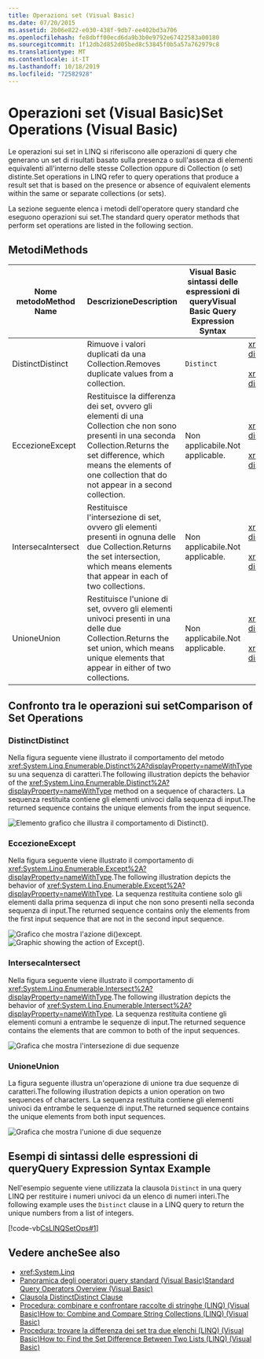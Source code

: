 ```yaml
---
title: Operazioni set (Visual Basic)
ms.date: 07/20/2015
ms.assetid: 2b06e822-e030-438f-9db7-ee402bd3a706
ms.openlocfilehash: fe8dbff00ecd6da9b3b0e9792e67422583a00180
ms.sourcegitcommit: 1f12db2d852d05bed8c53845f0b5a57a762979c8
ms.translationtype: MT
ms.contentlocale: it-IT
ms.lasthandoff: 10/18/2019
ms.locfileid: "72582928"
---
```

# <a name="set-operations-visual-basic"></a><span data-ttu-id="d1200-102">Operazioni set (Visual Basic)</span><span class="sxs-lookup"><span data-stu-id="d1200-102">Set Operations (Visual Basic)</span></span>

<span data-ttu-id="d1200-103">Le operazioni sui set in LINQ si riferiscono alle operazioni di query che generano un set di risultati basato sulla presenza o sull'assenza di elementi equivalenti all'interno delle stesse Collection oppure di Collection (o set) distinte.</span><span class="sxs-lookup"><span data-stu-id="d1200-103">Set operations in LINQ refer to query operations that produce a result set that is based on the presence or absence of equivalent elements within the same or separate collections (or sets).</span></span>

<span data-ttu-id="d1200-104">La sezione seguente elenca i metodi dell'operatore query standard che eseguono operazioni sui set.</span><span class="sxs-lookup"><span data-stu-id="d1200-104">The standard query operator methods that perform set operations are listed in the following section.</span></span>

## <a name="methods"></a><span data-ttu-id="d1200-105">Metodi</span><span class="sxs-lookup"><span data-stu-id="d1200-105">Methods</span></span>

|<span data-ttu-id="d1200-106">Nome metodo</span><span class="sxs-lookup"><span data-stu-id="d1200-106">Method Name</span></span>|<span data-ttu-id="d1200-107">Descrizione</span><span class="sxs-lookup"><span data-stu-id="d1200-107">Description</span></span>|<span data-ttu-id="d1200-108">Visual Basic sintassi delle espressioni di query</span><span class="sxs-lookup"><span data-stu-id="d1200-108">Visual Basic Query Expression Syntax</span></span>|<span data-ttu-id="d1200-109">Altre informazioni</span><span class="sxs-lookup"><span data-stu-id="d1200-109">More Information</span></span>|
|-----------------|-----------------|------------------------------------------|----------------------|
|<span data-ttu-id="d1200-110">Distinct</span><span class="sxs-lookup"><span data-stu-id="d1200-110">Distinct</span></span>|<span data-ttu-id="d1200-111">Rimuove i valori duplicati da una Collection.</span><span class="sxs-lookup"><span data-stu-id="d1200-111">Removes duplicate values from a collection.</span></span>|`Distinct`|<xref:System.Linq.Enumerable.Distinct%2A?displayProperty=nameWithType><br /><br /> <xref:System.Linq.Queryable.Distinct%2A?displayProperty=nameWithType>|
|<span data-ttu-id="d1200-112">Eccezione</span><span class="sxs-lookup"><span data-stu-id="d1200-112">Except</span></span>|<span data-ttu-id="d1200-113">Restituisce la differenza dei set, ovvero gli elementi di una Collection che non sono presenti in una seconda Collection.</span><span class="sxs-lookup"><span data-stu-id="d1200-113">Returns the set difference, which means the elements of one collection that do not appear in a second collection.</span></span>|<span data-ttu-id="d1200-114">Non applicabile.</span><span class="sxs-lookup"><span data-stu-id="d1200-114">Not applicable.</span></span>|<xref:System.Linq.Enumerable.Except%2A?displayProperty=nameWithType><br /><br /> <xref:System.Linq.Queryable.Except%2A?displayProperty=nameWithType>|
|<span data-ttu-id="d1200-115">Interseca</span><span class="sxs-lookup"><span data-stu-id="d1200-115">Intersect</span></span>|<span data-ttu-id="d1200-116">Restituisce l'intersezione di set, ovvero gli elementi presenti in ognuna delle due Collection.</span><span class="sxs-lookup"><span data-stu-id="d1200-116">Returns the set intersection, which means elements that appear in each of two collections.</span></span>|<span data-ttu-id="d1200-117">Non applicabile.</span><span class="sxs-lookup"><span data-stu-id="d1200-117">Not applicable.</span></span>|<xref:System.Linq.Enumerable.Intersect%2A?displayProperty=nameWithType><br /><br /> <xref:System.Linq.Queryable.Intersect%2A?displayProperty=nameWithType>|
|<span data-ttu-id="d1200-118">Unione</span><span class="sxs-lookup"><span data-stu-id="d1200-118">Union</span></span>|<span data-ttu-id="d1200-119">Restituisce l'unione di set, ovvero gli elementi univoci presenti in una delle due Collection.</span><span class="sxs-lookup"><span data-stu-id="d1200-119">Returns the set union, which means unique elements that appear in either of two collections.</span></span>|<span data-ttu-id="d1200-120">Non applicabile.</span><span class="sxs-lookup"><span data-stu-id="d1200-120">Not applicable.</span></span>|<xref:System.Linq.Enumerable.Union%2A?displayProperty=nameWithType><br /><br /> <xref:System.Linq.Queryable.Union%2A?displayProperty=nameWithType>|

## <a name="comparison-of-set-operations"></a><span data-ttu-id="d1200-121">Confronto tra le operazioni sui set</span><span class="sxs-lookup"><span data-stu-id="d1200-121">Comparison of Set Operations</span></span>

### <a name="distinct"></a><span data-ttu-id="d1200-122">Distinct</span><span class="sxs-lookup"><span data-stu-id="d1200-122">Distinct</span></span>

<span data-ttu-id="d1200-123">Nella figura seguente viene illustrato il comportamento del metodo <xref:System.Linq.Enumerable.Distinct%2A?displayProperty=nameWithType> su una sequenza di caratteri.</span><span class="sxs-lookup"><span data-stu-id="d1200-123">The following illustration depicts the behavior of the <xref:System.Linq.Enumerable.Distinct%2A?displayProperty=nameWithType> method on a sequence of characters.</span></span> <span data-ttu-id="d1200-124">La sequenza restituita contiene gli elementi univoci dalla sequenza di input.</span><span class="sxs-lookup"><span data-stu-id="d1200-124">The returned sequence contains the unique elements from the input sequence.</span></span>

![Elemento grafico che illustra il comportamento di Distinct&#40;&#41;.](./media/set-operations/distinct-method-behavior.png)

### <a name="except"></a><span data-ttu-id="d1200-126">Eccezione</span><span class="sxs-lookup"><span data-stu-id="d1200-126">Except</span></span>

<span data-ttu-id="d1200-127">Nella figura seguente viene illustrato il comportamento di <xref:System.Linq.Enumerable.Except%2A?displayProperty=nameWithType>.</span><span class="sxs-lookup"><span data-stu-id="d1200-127">The following illustration depicts the behavior of <xref:System.Linq.Enumerable.Except%2A?displayProperty=nameWithType>.</span></span> <span data-ttu-id="d1200-128">La sequenza restituita contiene solo gli elementi dalla prima sequenza di input che non sono presenti nella seconda sequenza di input.</span><span class="sxs-lookup"><span data-stu-id="d1200-128">The returned sequence contains only the elements from the first input sequence that are not in the second input sequence.</span></span>

<span data-ttu-id="d1200-129">![Grafico che mostra l'azione di&#40;&#41;except.](./media/set-operations/except-behavior-graphic.png "Mostra il comportamento di eccetto.")</span><span class="sxs-lookup"><span data-stu-id="d1200-129">![Graphic showing the action of Except&#40;&#41;.](./media/set-operations/except-behavior-graphic.png "Shows the behavior of Except.")</span></span>

### <a name="intersect"></a><span data-ttu-id="d1200-130">Interseca</span><span class="sxs-lookup"><span data-stu-id="d1200-130">Intersect</span></span>

<span data-ttu-id="d1200-131">Nella figura seguente viene illustrato il comportamento di <xref:System.Linq.Enumerable.Intersect%2A?displayProperty=nameWithType>.</span><span class="sxs-lookup"><span data-stu-id="d1200-131">The following illustration depicts the behavior of <xref:System.Linq.Enumerable.Intersect%2A?displayProperty=nameWithType>.</span></span> <span data-ttu-id="d1200-132">La sequenza restituita contiene gli elementi comuni a entrambe le sequenze di input.</span><span class="sxs-lookup"><span data-stu-id="d1200-132">The returned sequence contains the elements that are common to both of the input sequences.</span></span>

![Grafica che mostra l'intersezione di due sequenze](./media/set-operations/intersection-two-sequences.png)

### <a name="union"></a><span data-ttu-id="d1200-134">Unione</span><span class="sxs-lookup"><span data-stu-id="d1200-134">Union</span></span>

<span data-ttu-id="d1200-135">La figura seguente illustra un'operazione di unione tra due sequenze di caratteri.</span><span class="sxs-lookup"><span data-stu-id="d1200-135">The following illustration depicts a union operation on two sequences of characters.</span></span> <span data-ttu-id="d1200-136">La sequenza restituita contiene gli elementi univoci da entrambe le sequenze di input.</span><span class="sxs-lookup"><span data-stu-id="d1200-136">The returned sequence contains the unique elements from both input sequences.</span></span>

![Grafica che mostra l'unione di due sequenze](./media/set-operations/union-operation-two-sequences.png)

## <a name="query-expression-syntax-example"></a><span data-ttu-id="d1200-138">Esempi di sintassi delle espressioni di query</span><span class="sxs-lookup"><span data-stu-id="d1200-138">Query Expression Syntax Example</span></span>

<span data-ttu-id="d1200-139">Nell'esempio seguente viene utilizzata la clausola `Distinct` in una query LINQ per restituire i numeri univoci da un elenco di numeri interi.</span><span class="sxs-lookup"><span data-stu-id="d1200-139">The following example uses the `Distinct` clause in a LINQ query to return the unique numbers from a list of integers.</span></span>

[!code-vb[CsLINQSetOps#1](~/samples/snippets/visualbasic/VS_Snippets_VBCSharp/CsLINQSetOps/VB/setops.vb#1)]

## <a name="see-also"></a><span data-ttu-id="d1200-140">Vedere anche</span><span class="sxs-lookup"><span data-stu-id="d1200-140">See also</span></span>

- <xref:System.Linq>
- [<span data-ttu-id="d1200-141">Panoramica degli operatori query standard (Visual Basic)</span><span class="sxs-lookup"><span data-stu-id="d1200-141">Standard Query Operators Overview (Visual Basic)</span></span>](../../../../visual-basic/programming-guide/concepts/linq/standard-query-operators-overview.md)
- [<span data-ttu-id="d1200-142">Clausola Distinct</span><span class="sxs-lookup"><span data-stu-id="d1200-142">Distinct Clause</span></span>](../../../../visual-basic/language-reference/queries/distinct-clause.md)
- [<span data-ttu-id="d1200-143">Procedura: combinare e confrontare raccolte di stringhe (LINQ) (Visual Basic)</span><span class="sxs-lookup"><span data-stu-id="d1200-143">How to: Combine and Compare String Collections (LINQ) (Visual Basic)</span></span>](../../../../visual-basic/programming-guide/concepts/linq/how-to-combine-and-compare-string-collections-linq.md)
- [<span data-ttu-id="d1200-144">Procedura: trovare la differenza dei set tra due elenchi (LINQ) (Visual Basic)</span><span class="sxs-lookup"><span data-stu-id="d1200-144">How to: Find the Set Difference Between Two Lists (LINQ) (Visual Basic)</span></span>](../../../../visual-basic/programming-guide/concepts/linq/how-to-find-the-set-difference-between-two-lists-linq.md)
